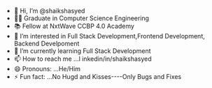 - 👋 Hi, I’m @shaikshasyed
- 🧑‍🎓 Graduate in Computer Science Engineering
- 📚 Fellow at NxtWave CCBP 4.0 Academy
- 👀 I’m interested in Full Stack Development,Frontend Development, Backend Develpoment
- 🌱 I’m currently learning Full Stack Development
- 📫 How to reach me ...l inkedin/in/shaikshasyed
- 😄 Pronouns: ...He/Him
- ⚡ Fun fact: ...No Hugd and Kisses----Only Bugs and Fixes

<!---
shaikshasyed/shaikshasyed is a ✨ special ✨ repository because its `README.md` (this file) appears on your GitHub profile.
You can click the Preview link to take a look at your changes.
--->
